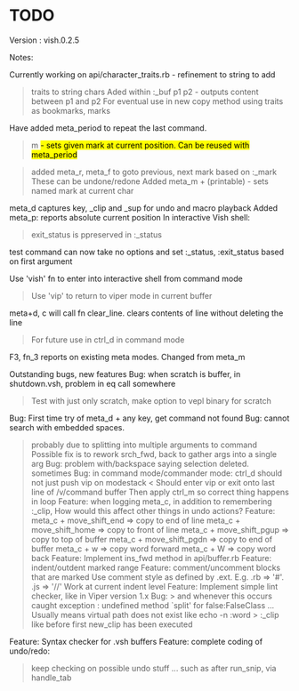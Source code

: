 # TODO

Version : vish.0.2.5

Notes:

Currently working on api/character_traits.rb - refinement to string to add 
  > traits to string chars
  > Aded within :_buf p1 p2 - outputs content between p1 and p2
  > For eventual use in new copy method using  traits as bookmarks, marks

Have added meta_period to repeat the last command.
> m <mark name> - sets given mark at current position. Can be reused with meta_period

> added meta_r, meta_f to goto previous, next mark based on :_mark
> These can be undone/redone
> Added meta_m + (printable) - sets named mark at current char

meta_d captures key, _clip and _sup for undo and macro playback
Added meta_p: reports absolute current position
In interactive Vish shell:
  > exit_status is ppreserved in :_status

test command can now take no options and set :_status, :exit_status based on first argument


Use 'vish' fn to enter into interactive shell from command mode
  > Use 'vip' to return to viper mode in current buffer

meta+d, c will call fn clear_line. clears contents of line without deleting the line
  > For future use in ctrl_d in command mode

F3, fn_3 reports on existing meta modes. Changed from meta_m

Outstanding bugs, new features
Bug: when scratch is buffer, in shutdown.vsh, problem in eq call somewhere
  > Test with just only scratch, make option to vepl binary for scratch

Bug: First time try of meta_d + any key, get command not found
Bug: cannot search with embedded spaces.
  > probably due to splitting into multiple arguments to command
  > Possible fix is to rework srch_fwd, back to gather args into a single arg
Bug: problem with/backspace saying selection deleted. sometimes
Bug: in command mode/commander mode: ctrl_d should not just push vip on modestack
  < Should enter vip or exit onto last line of /v/command buffer
  > Then apply ctrl_m so correct thing happens in loop
Feature: when logging  meta_c, in addition to remembering :_clip, 
  > How would this affect other things in undo actions?
Feature: meta_c +  move_shift_end => copy to end of line
  > meta_c + move_shift_home => copy to front of line
  > meta_c + move_shift_pgup => copy to top of buffer
  > meta_c + move_shift_pgdn => copy to end of buffer
  > meta_c + w => copy word forward
  > meta_c + W => copy word back
Feature: Implement ins_fwd method in api/buffer.rb
Feature: indent/outdent marked range
Feature: comment/uncomment blocks that are marked
  > Use comment style as defined by .ext. E.g. .rb => '#'. .js => '//'
  > Work at current indent level
Feature: Implement simple lint checker, like in Viper version 1.x
Bug:  > and whenever this occurs
  > caught exception : undefined method `split' for false:FalseClass
  > ... Usually means virtual path does not exist like echo -n :word > :_clip
  > like before first new_clip has been executed


Feature: Syntax checker for .vsh buffers
Feature: complete coding of undo/redo:
  > keep checking on possible undo stuff ...
  > such as after run_snip, via handle_tab

